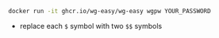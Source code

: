 
```sh
docker run -it ghcr.io/wg-easy/wg-easy wgpw YOUR_PASSWORD
```
- replace each `$` symbol with two `$$` symbols
